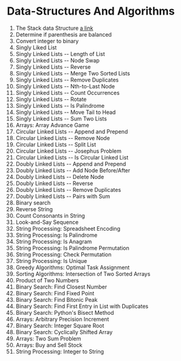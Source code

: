 # Data-Structures And Algorithms

01. The Stack data Structure
    [a link](https://github.com/Mohammedvaraliya/Data-Structures-And-Algorithms/blob/master/Arrays/01_optimal_task_assignment.py)
02. Determine if parenthesis are balanced
03. Convert integer to binary
04. Singly Liked List
05. Singly Linked Lists -- Length of List
06. Singly Linked Lists -- Node Swap
07. Singly Linked Lists -- Reverse
08. Singly Linked Lists -- Merge Two Sorted Lists
09. Singly Linked Lists -- Remove Duplicates
10. Singly Linked Lists -- Nth-to-Last Node
11. Singly Linked Lists -- Count Occurrences
12. Singly Linked Lists -- Rotate
13. Singly Linked Lists -- Is Palindrome
14. Singly Linked Lists -- Move Tail to Head
15. Singly Linked Lists -- Sum Two Lists
16. Arrays: Array Advance Game
17. Circular Linked Lists -- Append and Prepend
18. Circular Linked Lists -- Remove Node
19. Circular Linked Lists -- Split List
20. Circular Linked Lists -- Josephus Problem
21. Circular Linked Lists -- Is Circular Linked List
22. Doubly Linked Lists -- Append and Prepend
23. Doubly Linked Lists -- Add Node Before/After
24. Doubly Linked Lists -- Delete Node
25. Doubly Linked Lists -- Reverse
26. Doubly Linked Lists -- Remove Duplicates
27. Doubly Linked Lists -- Pairs with Sum
28. Binary search
29. Reverse String
30. Count Consonants in String
31. Look-and-Say Sequence
32. String Processing: Spreadsheet Encoding
33. String Processing: Is Palindrome
34. String Processing: Is Anagram
35. String Processing: Is Palindrome Permutation
36. String Processing: Check Permutation
37. String Processing: Is Unique
38. Greedy Algorithms: Optimal Task Assignment
39. Sorting Algorithms: Intersection of Two Sorted Arrays
40. Product of Two Numbers
41. Binary Search: Find Closest Number
42. Binary Search: Find Fixed Point
43. Binary Search: Find Bitonic Peak
44. Binary Search: Find First Entry in List with Duplicates
45. Binary Search: Python's Bisect Method
46. Arrays: Arbitrary Precision Increment
47. Binary Search: Integer Square Root
48. Binary Search: Cyclically Shifted Array
49. Arrays: Two Sum Problem
50. Arrays: Buy and Sell Stock
51. String Processing: Integer to String


